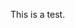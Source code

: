 This is a test.

<script>
var tiago="sefnsaf nn";  
var mytest={en : "this is english", pt : "isto é português"};
document.write(mytest[en]);
document.write(mytest[pt]);

document.write(tiago);

document.write(1+2);

</script>
